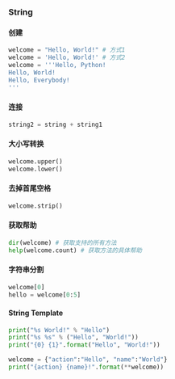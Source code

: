 ### String 

#### 创建

```python
welcome = "Hello, World!" # 方式1
welcome = 'Hello, World!' # 方式2
welcome = '''Hello, Python!
Hello, World!
Hello, Everybody!
'''
```

#### 连接

```python
string2 = string + string1
```

#### 大小写转换

```python
welcome.upper()
welcome.lower()
```

#### 去掉首尾空格

```python
welcome.strip()
```

#### 获取帮助

```python
dir(welcome) # 获取支持的所有方法
help(welcome.count) # 获取方法的具体帮助
```

#### 字符串分割

```python
welcome[0]
hello = welcome[0:5]
```

####  String Template

```python
print("%s World!" % "Hello")
print("%s %s" % ("Hello", "World!"))
print("{0} {1}".format("Hello", "World!"))

welcome = {"action":"Hello", "name":"World"}
print("{action} {name}!".format(**welcome))
```
